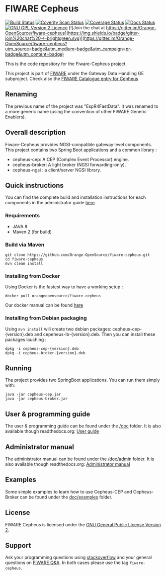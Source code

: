 # FIWARE Cepheus

[![Build Status](https://travis-ci.org/Orange-OpenSource/fiware-cepheus.svg?branch=master)](https://travis-ci.org/Orange-OpenSource/fiware-cepheus)
[![Coverity Scan Status](https://scan.coverity.com/projects/5913/badge.svg)](https://scan.coverity.com/projects/5913)
[![Coverage Status](https://coveralls.io/repos/Orange-OpenSource/fiware-cepheus/badge.svg?branch=master&service=github)](https://coveralls.io/github/Orange-OpenSource/fiware-cepheus?branch=master)
[![Docs Status](https://readthedocs.org/projects/fiware-cepheus/badge/?version=latest)](https://readthedocs.org/projects/fiware-cepheus/)
[![GNU GPL Version 2 Licence](http://img.shields.io/:license-gpl2-blue.svg)](LICENSE.txt)
[![Join the chat at https://gitter.im/Orange-OpenSource/fiware-cepheus](https://img.shields.io/badge/gitter-join%20chat%20→-brightgreen.svg)](https://gitter.im/Orange-OpenSource/fiware-cepheus?utm_source=badge&utm_medium=badge&utm_campaign=pr-badge&utm_content=badge)

This is the code repository for the Fiware-Cepheus project.

This project is part of [FIWARE](http://www.fiware.org) under the Gateway Data Handling GE subproject.
Check also the [FIWARE Catalogue entry for Cepheus](http://catalogue.fiware.org/enablers/gateway-data-handling-ge-espr4fastdata)

## Renaming

The previous name of the project was "EspR4FastData".
It was renamed to a more generic name (using the convention of other FIWARE Generic Enablers).

## Overall description

Fiware-Cepheus provides NGSI-compatible gateway level components.
This project contains two Spring Boot applications and a common library :

* cepheus-cep: A CEP (Complex Event Processor) engine.
* cepheus-broker: A light broker (NGSI forwarding-only).
* cepheus-ngsi : a client/server NGSI library.

## Quick instructions

You can find the complete build and installation instructions for each components in the administrator guide [here](doc/admin).

### Requirements

* JAVA 8
* Maven 2 (for build)

### Build via Maven

    git clone https://github.com/Orange-OpenSource/fiware-cepheus.git
    cd fiware-cepheus
    mvn clean install

### Installing from Docker

Using Docker is the fastest way to have a working setup :

    docker pull orangeopensource/fiware-cepheus

Our docker manual can be found [here](docker/README.md)

### Installing from Debian packaging

Using `mvn install` will create two debian packages: cepheus-cep-{version}.deb and cepeheus-lb-{version}.deb.
Then you can install these packages lauching :

    dpkg -i cepheus-cep-{version}.deb
    dpkg -i cepheus-broker-{version}.deb

## Running

The project provides two SpringBoot applications. You can run them simply with:

    java -jar cepheus-cep.jar
    java -jar cepheus-broker.jar

## User & programming guide

The user & programming guide can be found under the [/doc](doc) folder.
It is also available though readthedocs.org: [User guide](http://fiware-cepheus.readthedocs.org/en/latest/)

## Administrator manual

The administrator manual can be found under the [/doc/admin](doc/admin) folder.
It is also available though readthedocs.org: [Administrator manual](http://fiware-cepheus.readthedocs.org/en/latest/)

## Examples

Some simple examples to learn how to use Cepheus-CEP and Cepheus-Broker can be found under the [doc/examples](doc/examples) folder.

## License

FIWARE Cepheus is licensed under the [GNU General Public License Version 2](LICENSE.txt).

## Support

Ask your programming questions using [stackoverflow](http://stackoverflow.com/questions/tagged/fiware-cepheus) and your general questions on [FIWARE Q&A](https://ask.fiware.org/questions/).
In both cases please use the tag `fiware-cepheus`.
